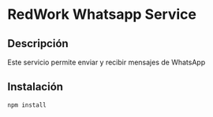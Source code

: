 # RedWork Whatsapp Service

## Descripción

Este servicio permite enviar y recibir mensajes de WhatsApp


## Instalación

```bash
npm install 
```
